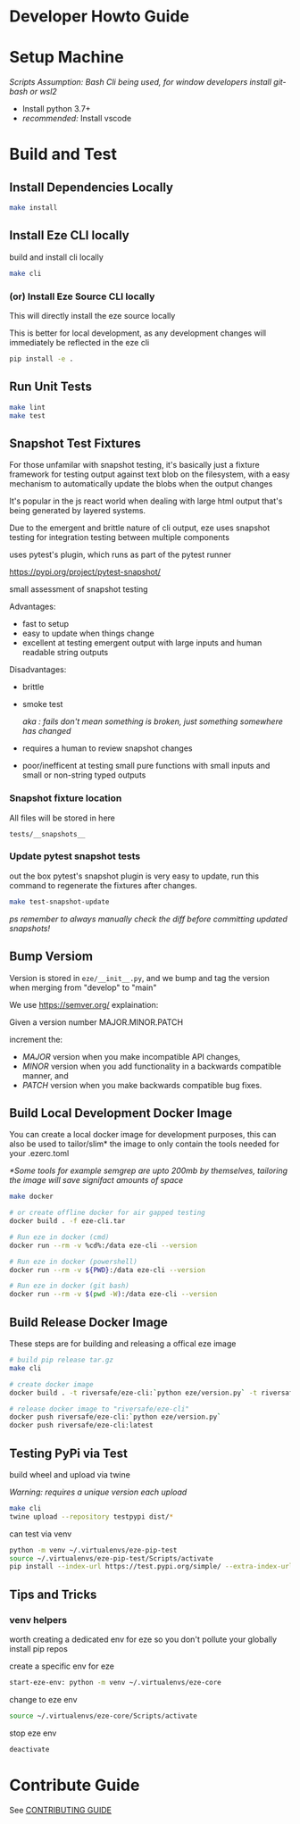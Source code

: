 # Developer Howto Guide

# Setup Machine

_Scripts Assumption: Bash Cli being used, for window developers install git-bash or wsl2_

- Install python 3.7+
- _recommended:_ Install vscode

# Build and Test

## Install Dependencies Locally

```bash
make install
```

## Install Eze CLI locally

build and install cli locally

```bash
make cli
```

### (or) Install Eze Source CLI locally

This will directly install the eze source locally

This is better for local development, as any development changes will immediately be reflected in the eze cli

```bash
pip install -e .
```

## Run Unit Tests

```bash
make lint
make test
```

## Snapshot Test Fixtures

For those unfamilar with snapshot testing, it's basically just a fixture framework for testing output against text blob
on the filesystem, with a easy mechanism to automatically update the blobs when the output changes

It's popular in the js react world when dealing with large html output that's being generated by layered systems.

Due to the emergent and brittle nature of cli output, eze uses snapshot testing for integration testing between multiple
components

uses pytest's plugin, which runs as part of the pytest runner

https://pypi.org/project/pytest-snapshot/

small assessment of snapshot testing

Advantages:

- fast to setup
- easy to update when things change
- excellent at testing emergent output with large inputs and human readable string outputs

Disadvantages:

- brittle
- smoke test

  _aka : fails don't mean something is broken, just something somewhere has changed_
- requires a human to review snapshot changes
- poor/inefficent at testing small pure functions with small inputs and small or non-string typed outputs

### Snapshot fixture location

All files will be stored in here

```
tests/__snapshots__
```

### Update pytest snapshot tests

out the box pytest's snapshot plugin is very easy to update, run this command to regenerate the fixtures after changes.

```bash
make test-snapshot-update
```

_ps remember to always manually check the diff before committing updated snapshots!_

## Bump Versiom

Version is stored in ``eze/__init__.py``, and we bump and tag the version when merging from "develop" to "main"

We use https://semver.org/ explaination:

Given a version number MAJOR.MINOR.PATCH

increment the:

- *MAJOR* version when you make incompatible API changes,
- *MINOR* version when you add functionality in a backwards compatible manner, and
- *PATCH* version when you make backwards compatible bug fixes.

## Build Local Development Docker Image

You can create a local docker image for development purposes, this can also be used to tailor/slim* the image to only contain the tools needed for your .ezerc.toml

_*Some tools for example semgrep are upto 200mb by themselves, tailoring the image will save signifact amounts of space_

```bash
make docker

# or create offline docker for air gapped testing
docker build . -f eze-cli.tar

# Run eze in docker (cmd)
docker run --rm -v %cd%:/data eze-cli --version

# Run eze in docker (powershell)
docker run --rm -v ${PWD}:/data eze-cli --version

# Run eze in docker (git bash)
docker run --rm -v $(pwd -W):/data eze-cli --version
```

## Build Release Docker Image
These steps are for building and releasing a offical eze image

```bash
# build pip release tar.gz
make cli

# create docker image
docker build . -t riversafe/eze-cli:`python eze/version.py` -t riversafe/eze-cli:latest

# release docker image to "riversafe/eze-cli"
docker push riversafe/eze-cli:`python eze/version.py`
docker push riversafe/eze-cli:latest
```

## Testing PyPi via Test

build wheel and upload via twine

_Warning: requires a unique version each upload_

```bash
make cli
twine upload --repository testpypi dist/*
```

can test via venv

```bash
python -m venv ~/.virtualenvs/eze-pip-test
source ~/.virtualenvs/eze-pip-test/Scripts/activate
pip install --index-url https://test.pypi.org/simple/ --extra-index-url https://pypi.org/simple eze-cli
```

## Tips and Tricks

### venv helpers

worth creating a dedicated env for eze so you don't pollute your globally install pip repos

create a specific env for eze

```bash
start-eze-env: python -m venv ~/.virtualenvs/eze-core
```

change to eze env

```bash
source ~/.virtualenvs/eze-core/Scripts/activate
```

stop eze env

```bash
deactivate
```

# Contribute Guide

See [CONTRIBUTING GUIDE](CONTRIBUTING.md)